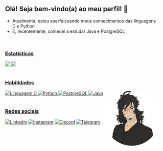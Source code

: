 
<html lang="pt-BR">
    <body>
        <div style="display: inline_block">
            <h2>Olá! Seja bem-vindo(a) ao meu perfil! 👋</h2>
            <ul>
                <li>Atualmente, estou aperfeiçoando meus conhecimentos das linguagens C e Python</li>
                <li>E, recentemente, comecei a estudar Java e PostgreSQL</li>
            </ul>
        </div>
        <div style="display: inline_block">
            <a href="https://github.com/franklin-albuquerque">
            <br>
            <h3>Estatísticas</h3>
            <picture>
                <source srcset="https://github-readme-stats.vercel.app/api?username=franklin-albuquerque&show_icons=true&theme=github_dark&count_private=true&locale=pt-BR" media="(prefers-color-scheme: dark)">
                <source srcset="https://github-readme-stats.vercel.app/api?username=franklin-albuquerque&show_icons=true&theme=default&count_private=true&locale=pt-BR" media="(prefers-color-scheme: light), (prefers-color-scheme: no-preference)">
                <img height="185em" src="https://github-readme-stats.vercel.app/api?username=franklin-albuquerque&show_icons=true&count_private=true&locale=pt-BR">
            </picture>
            <picture>
                <source srcset="https://github-readme-stats.vercel.app/api/top-langs/?username=franklin-albuquerque&theme=github_dark&layout=compact&locale=pt-BR" media="(prefers-color-scheme: dark)">
                <source srcset="https://github-readme-stats.vercel.app/api/top-langs/?username=franklin-albuquerque&theme=default&layout=compact&locale=pt-BR" media="(prefers-color-scheme: light), (prefers-color-scheme: no-preference)">
                <img height="185em" src="https://github-readme-stats.vercel.app/api/top-langs/?username=franklin-albuquerque&layout=compact&locale=pt-BR">
            </picture>
            <br><br>
            <h3>Habilidades</h3>
            <img align="right" alt="Perfil" height="180" style="border-radius: 50%" src="https://raw.githubusercontent.com/franklin-albuquerque/franklin-albuquerque/main/imagens/perfil.png">
            <img alt="Linguagem C" height="33" src="https://img.shields.io/badge/C-00599C?style=for-the-badge&logo=c&logoColor=white">
            <img alt="Python" height="33" src="https://img.shields.io/badge/Python-3776AB?style=for-the-badge&logo=python&logoColor=white">
            <img alt="PostgreSQL" height="33" src="https://img.shields.io/badge/PostgreSQL-316192?style=for-the-badge&logo=postgresql&logoColor=white">
            <img alt="Java" height="33" src="https://img.shields.io/badge/Java-ED8B00?style=for-the-badge&logo=java&logoColor=white">
            <br><br>
            <h3>Redes sociais</h3>
            <a href="https://linkedin.com/in/franklin-albuquerque"><img alt="LinkedIn" height="33" src="https://img.shields.io/badge/-LinkedIn-%230077B5?style=for-the-badge&logo=linkedin&logoColor=white" target="_blank"></a>
            <a href="https://instagram.com/franklin_albuquerque.py"><img alt="Instagram" height="33" src="https://img.shields.io/badge/-Instagram-%23E4405F?style=for-the-badge&logo=instagram&logoColor=white" target="_blank"></a>
            <a href="https://discord.com/users/1091040930276053034"><img alt="Discord" height="33" src="https://img.shields.io/badge/Discord-5865F2?style=for-the-badge&logo=discord&logoColor=white"></a>
            <a href="https://t.me/FranklinAlbuquerque"><img alt="Telegram" height="33" src="https://img.shields.io/badge/Telegram-2CA5E0?style=for-the-badge&logo=telegram&logoColor=white" target="_blank"></a>
        </div>
    </body>
</html>
